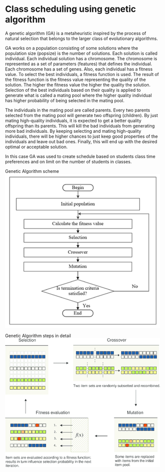 # Class scheduling using genetic algorithm
A genetic algorithm (GA) is a metaheuristic inspired by the process of natural selection that belongs to the larger class of evolutionary algorithms. 

GA works on a population consisting of some solutions where the population size (popsize) is the number of solutions. Each solution is called individual. Each individual solution has a chromosome. The chromosome is represented as a set of parameters (features) that defines the individual. Each chromosome has a set of genes. Also, each individual has a fitness value. To select the best individuals, a fitness function is used. The result of the fitness function is the fitness value representing the quality of the solution. The higher the fitness value the higher the quality the solution. Selection of the best individuals based on their quality is applied to generate what is called a mating pool where the higher quality individual has higher probability of being selected in the mating pool.

The individuals in the mating pool are called parents. Every two parents selected from the mating pool will generate two offspring (children). By just mating high-quality individuals, it is expected to get a better quality offspring than its parents. This will kill the bad individuals from generating more bad individuals. By keeping selecting and mating high-quality individuals, there will be higher chances to just keep good properties of the individuals and leave out bad ones. Finally, this will end up with the desired optimal or acceptable solution.

In this case GA was used to create schedule based on students class time preferences and on limit on the number of students in classes.

Genetic Algorithm scheme
<img src='img/ga_scheme.png' />

Genetic Algorithm steps in detail
<img src='img/GA.png' />

